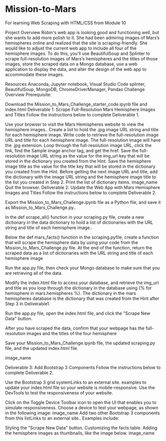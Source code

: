 # Mission-to-Mars
For learning Web Scraping with HTML/CSS from Module 10

Project Overview
Robin's web app is looking good and functioning well, but she wants to add more polish to it. She had been admiring images of Mars’s hemispheres online and realized that the site is scraping-friendly. She would like to adjust the current web app to include all four of the hemisphere images. To do this, you’ll use BeautifulSoup and Splinter to scrape full-resolution images of Mars’s hemispheres and the titles of those images, store the scraped data on a Mongo database, use a web application to display the data, and alter the design of the web app to accommodate these images.

Resources
Anaconda, Jupyter notebook, Visual Studio Code
splinter, BeautifulSoup, MongoDB, ChromeDriverManager, Pandas
Challenge Overview
Prerequisite:

Download the Mission_to_Mars_Challenge_starter_code.ipynb file and index.html
Deliverable 1: Scrape Full-Resolution Mars Hemisphere Images and Titles
Follow the instructions below to complete Deliverable 1.

Use your browser to visit the Mars Hemispheres website to view the hemisphere images..
Create a list to hold the .jpg image URL string and title for each hemisphere image.
Write code to retrieve the full-resolution image URL and title for each hemisphere image. The full-resolution image will have the .jpg extension.
Loop through the full-resolution image URL, click the link, find the Sample image anchor tag, and get the href.
Save the full-resolution image URL string as the value for the img_url key that will be stored in the dictionary you created from the Hint.
Save the hemisphere image title as the value for the title key that will be stored in the dictionary you created from the Hint.
Before getting the next image URL and title, add the dictionary with the image URL string and the hemisphere image title to the list you created in Step 2.
Print the list of dictionary items. image_name
Quit the browser.
Deliverable 2: Update the Web App with Mars Hemisphere Images and Titles
Follow the instructions below to complete Deliverable 2.

Export the Mission_to_Mars_Challenge.ipynb file as a Python file, and save it as Mission_to_Mars_Challenge.py..

In the def scrape_all() function in your scraping.py file, create a new dictionary in the data dictionary to hold a list of dictionaries with the URL string and title of each hemisphere image..

Below the def mars_facts() function in the scraping.pyfile, create a function that will scrape the hemisphere data by using your code from the
Mission_to_Mars_Challenge.py file. At the end of the function, return the scraped data as a list of dictionaries with the URL string and title of each hemisphere image

Run the app.py file, then check your Mongo database to make sure that you are retrieving all of the data.

Modify the index.html file to access your database, and retrieve the img_url and title as you loop through the dictionary in the database using {% for hemisphere in mars.hemispheres %}. The dictionary in the mars hemispheres database is the dictionary that was created from the Hint after Step 3 in Deliverable1.

Run the app.py file, open the index.html file, and click the "Scrape New Data" button.

After you have scraped the data, confirm that your webpage has the full-resolution images and the titles of the four hemisphere

Save your Mission_to_Mars_Challenge.ipynb file, the updated scraping.py file, and the updated index.html file.

image_name

Deliverable 3: Add Bootstrap 3 Components
Follow the instructions below to complete Deliverable 2.

Use the Bootstrap 3 grid systemLinks to an external site. examples to update your index.html file so your website is mobile-responsive. Use the DevTools to test the responsiveness of your website.

Click on the Toggle Device Toolbar icon to open the UI that enables you to simulate responsiveness.
Choose a device to test your webpage, as shown in the following image: image_name
Add two other Bootstrap 3 components from this listLinks to an external site.. Examples include:

Styling the "Scrape New Data" button.
Customizing the facts table.
Adding the hemisphere images as thumbnails, like the image below. image_name
